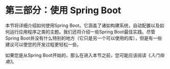 # 第三部分：使用 Spring Boot

本节将详细介绍如何使用Spring Boot。它涵盖了诸如构建系统，自动配置以及如何运行应用程序之类的主题。我们还将介绍一些Spring Boot最佳实践。尽管Spring Boot并没有什么特别的地方（它只是另一个可以使用的库），但是有一些建议可以使您的开发过程更轻松一些。

如果您是从Spring Boot开始的，那么在进入本节之前，您可能应该阅读《*入门指南》*。